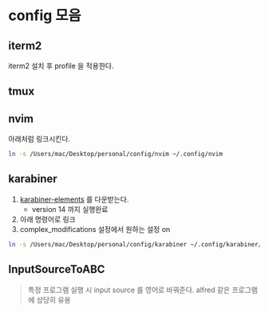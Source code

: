 # config 모음

## iterm2

iterm2 설치 후 profile 을 적용한다.

## tmux

## nvim

아래처럼 링크시킨다.

```sh
ln -s /Users/mac/Desktop/personal/config/nvim ~/.config/nvim
```

## karabiner

1. [karabiner-elements](https://karabiner-elements.pqrs.org/) 를 다운받는다.
   - version 14 까지 실행완료
2. 아래 명령어로 링크
3. complex_modifications 설정에서 원하는 설정 on

```sh
ln -s /Users/mac/Desktop/personal/config/karabiner ~/.config/karabiner/assets/complex_modifications
```

## InputSourceToABC

> 특정 프로그램 실행 시 input source 를 영어로 바꿔준다. alfred 같은 프로그램에 상당히 유용
